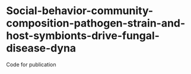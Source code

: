 # Social-behavior-community-composition-pathogen-strain-and-host-symbionts-drive-fungal-disease-dyna
Code for publication
